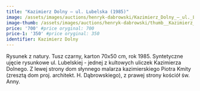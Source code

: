 ```yaml
---
title: "Kazimierz Dolny – ul. Lubelska (1985)"
image: /assets/images/auctions/henryk-dabrowski/Kazimierz_Dolny_–_ul._Lubelska_(1985).jpg
image-thumb: /assets/images/auctions/henryk-dabrowski/thumb__Kazimierz_Dolny_–_ul._Lubelska_(1985).jpg
price: '700' #price oryginal: 700
price-1: '350' #price oryginal: 350
identifier: Kazimierz Dolny
---
```


Rysunek z natury. Tusz czarny, karton 70x50 cm, rok 1985.
Syntetyczne ujęcie rysunkowe ul. Lubelskiej - jednej z kultowych uliczek Kazimierza Dolnego. Z lewej strony dom słynnego malarza kazimierskiego Piotra Kmity (zresztą dom proj. architekt. H. Dąbrowskiego), z prawej strony kościół św. Anny.
